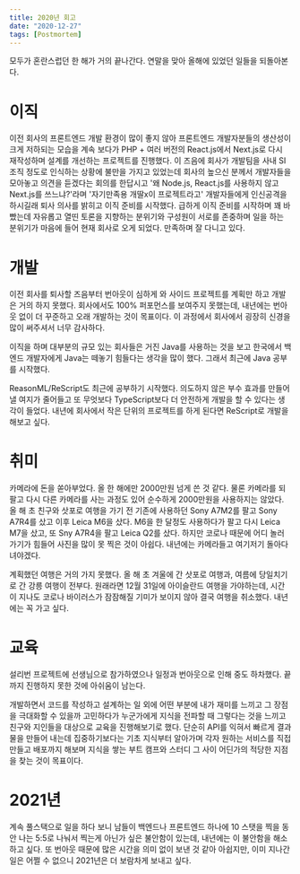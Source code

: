 ```yaml
---
title: 2020년 회고
date: "2020-12-27"
tags: [Postmortem]
---
```


모두가 혼란스럽던 한 해가 거의 끝나간다. 연말을 맞아 올해에 있었던 일들을 되돌아본다.

# 이직

이전 회사의 프론트엔드 개발 환경이 많이 좋지 않아 프론트엔드 개발자분들의 생산성이 크게 저하되는 모습을 계속 보다가 PHP + 여러 버전의 React.js에서 Next.js로 다시 재작성하며 설계를 개선하는 프로젝트를 진행했다. 이 즈음에 회사가 개발팀을 사내 SI 조직 정도로 인식하는 상황에 불만을 가지고 있었는데 회사의 높으신 분께서 개발자들을 모아놓고 의견을 듣겠다는 회의를 한답시고 '왜 Node.js, React.js를 사용하지 않고 Next.js를 쓰느냐?'라며 '자기만족용 개딸x이 프로젝트라고' 개발자들에게 인신공격을 하시길래 퇴사 의사를 밝히고 이직 준비를 시작했다. 급하게 이직 준비를 시작하며 꽤 바빴는데 자유롭고 열띤 토론을 지향하는 분위기와 구성원이 서로를 존중하며 일을 하는 분위기가 마음에 들어 현재 회사로 오게 되었다. 만족하며 잘 다니고 있다.

# 개발

이전 회사를 퇴사할 즈음부터 번아웃이 심하게 와 사이드 프로젝트를 계획만 하고 개발은 거의 하지 못했다. 회사에서도 100% 퍼포먼스를 보여주지 못했는데, 내년에는 번아웃 없이 더 꾸준하고 오래 개발하는 것이 목표이다. 이 과정에서 회사에서 굉장히 신경을 많이 써주셔서 너무 감사하다.

이직을 하며 대부분의 규모 있는 회사들은 거진 Java를 사용하는 것을 보고 한국에서 백엔드 개발자에게 Java는 떼놓기 힘들다는 생각을 많이 했다. 그래서 최근에 Java 공부를 시작했다.

ReasonML/ReScript도 최근에 공부하기 시작했다. 의도하지 않은 부수 효과를 만들어낼 여지가 줄어들고 또 무엇보다 TypeScript보다 더 안전하게 개발을 할 수 있다는 생각이 들었다. 내년에 회사에서 작은 단위의 프로젝트를 하게 된다면 ReScript로 개발을 해보고 싶다.

# 취미

카메라에 돈을 쏟아부었다. 올 한 해에만 2000만원 넘게 쓴 것 같다. 물론 카메라를 되팔고 다시 다른 카메라를 사는 과정도 있어 순수하게 2000만원을 사용하지는 않았다.  올 해 초 친구와 삿포로 여행을 가기 전 기존에 사용하던 Sony A7M2를 팔고 Sony A7R4를 샀고 이후 Leica M6을 샀다. M6을 한 달정도 사용하다가 팔고 다시 Leica M7을 샀고, 또 Sny A7R4을 팔고 Leica Q2를 샀다. 하지만 코로나 때문에 어디 놀러가기가 힘들어 사진을 많이 못 찍은 것이 아쉽다. 내년에는 카메라들고 여기저기 돌아다녀야겠다.

계획했던 여행은 거의 가지 못했다. 올 해 초 겨울에 간 삿포로 여행과, 여름에 당일치기로 간 강릉 여행이 전부다. 원래라면 12월 31일에 아이슬란드 여행을 가야하는데, 시간이 지나도 코로나 바이러스가 잠잠해질 기미가 보이지 않아 결국 여행을 취소했다. 내년에는 꼭 가고 싶다.

# 교육

설리번 프로젝트에 선생님으로 참가하였으나 일정과 번아웃으로 인해 중도 하차했다. 끝까지 진행하지 못한 것에 아쉬움이 남는다.

개발하면서 코드를 작성하고 설계하는 일 외에 어떤 부분에 내가 재미를 느끼고 그 장점을 극대화할 수 있을까 고민하다가 누군가에게 지식을 전파할 때 그렇다는 것을 느끼고 친구와 지인들을 대상으로 교육을 진행해보기로 했다. 단순히 API를 익혀서 빠르게 결과물을 만들어 내는데 집중하기보다는 기초 지식부터 알아가며 각자 원하는 서비스를 직접 만들고 배포까지 해보며 지식을 쌓는 부트 캠프와 스터디 그 사이 어딘가의 적당한 지점을 찾는 것이 목표이다.

# 2021년

계속 풀스택으로 일을 하다 보니 남들이 백엔드나 프론트엔드 하나에 10 스탯을 찍을 동안 나는 5:5로 나눠서 찍는게 아닌가 싶은 불안함이 있는데, 내년에는 이 불안함을 해소하고 싶다. 또 번아웃 때문에 많은 시간을 의미 없이 보낸 것 같아 아쉽지만, 이미 지나간 일은 어쩔 수 없으니 2021년은 더 보람차게 보내고 싶다.